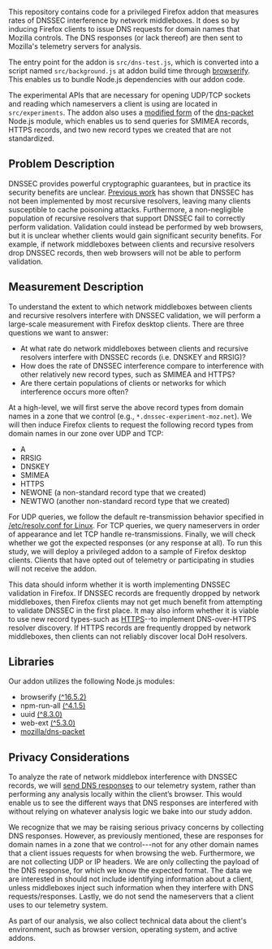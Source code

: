 This repository contains code for a privileged Firefox addon that measures
rates of DNSSEC interference by network middleboxes. It does so by inducing 
Firefox clients to issue DNS requests for domain names that Mozilla controls. 
The DNS responses (or lack thereof) are then sent to Mozilla's telemetry 
servers for analysis.

The entry point for the 
addon is `src/dns-test.js`, which is converted into a script named 
`src/background.js` at addon build time through [browserify](https://browserify.org/).
This enables us to bundle Node.js dependencies with our addon code.

The experimental APIs 
that are necessary for opening UDP/TCP sockets and reading which nameservers a 
client is using are located in `src/experiments`. The addon also uses a [modified
form](https://github.com/mozilla/dns-packet) of the [dns-packet](https://github.com/mafintosh/dns-packet) Node.js module, 
which enables us to send queries for SMIMEA records, HTTPS records, and two new 
record types we created that are not standardized.

## Problem Description 
DNSSEC provides powerful cryptographic guarantees, but in practice its security benefits are unclear. [Previous work](https://www.usenix.org/system/files/conference/usenixsecurity13/sec13-paper_lian.pdf) has shown that DNSSEC has not been implemented by most recursive resolvers, leaving many clients susceptible to cache poisoning attacks. Furthermore, a non-negligible population of recursive resolvers that support DNSSEC fail to correctly perform validation. Validation could instead be performed by web browsers, but it is unclear whether clients would gain significant security benefits. For example, if network middleboxes between clients and recursive resolvers drop DNSSEC records, then web browsers will not be able to perform validation. 

## Measurement Description
To understand the extent to which network middleboxes between clients and recursive resolvers interfere with DNSSEC validation, we will perform a large-scale measurement with Firefox desktop clients. There are three questions we want to answer:

- At what rate do network middleboxes between clients and recursive resolvers interfere with DNSSEC records (i.e. DNSKEY and RRSIG)?
- How does the rate of DNSSEC interference compare to interference with other relatively new record types, such as SMIMEA and HTTPS?
- Are there certain populations of clients or networks for which interference occurs more often?

At a high-level, we will first serve the above record types from domain names in a zone that we control (e.g., `*.dnssec-experiment-moz.net`). We will then induce Firefox clients to request the following record types from domain names in our zone over UDP and TCP:

- A
- RRSIG
- DNSKEY
- SMIMEA
- HTTPS
- NEWONE (a non-standard record type that we created)
- NEWTWO (another non-standard record type that we created)

For UDP queries, we follow the default re-transmission behavior specified in [/etc/resolv.conf for Linux](https://www.man7.org/linux/man-pages/man5/resolv.conf.5.html). For TCP queries, we query nameservers in order of appearance and let TCP handle re-transmissions. Finally, we will check whether we got the expected responses (or any response at all). To run this study, we will deploy a privileged addon to a sample of Firefox desktop clients. Clients that have opted out of telemetry or participating in studies will not receive the addon.

This data should inform whether it is worth implementing DNSSEC validation in Firefox.
If DNSSEC records are frequently dropped by network middleboxes, then Firefox clients may not get much benefit from attempting to validate DNSSEC in the first place. It may also inform whether it is viable to use new record types-such as [HTTPS](https://datatracker.ietf.org/doc/draft-ietf-dnsop-svcb-https/)--to implement DNS-over-HTTPS resolver discovery. If HTTPS records are frequently dropped by network middleboxes, then clients can not reliably discover local DoH resolvers.

## Libraries
Our addon utilizes the following Node.js modules:

- browserify [(^16.5.2)](https://github.com/browserify/browserify/tree/v16.5.2)
- npm-run-all [(^4.1.5)](https://github.com/mysticatea/npm-run-all/tree/v4.1.5)
- uuid [(^8.3.0)](https://github.com/uuidjs/uuid/tree/v8.3.0)
- web-ext [(^5.3.0)](https://github.com/mozilla/web-ext/tree/5.3.0)
- [mozilla/dns-packet](https://github.com/mozilla/dns-packet.git)

## Privacy Considerations
To analyze the rate of network middlebox interference with DNSSEC records, we will [send DNS responses](https://github.com/mozilla-extensions/dnssec-interference/blob/master/TELEMETRY.md) to our telemetry system, rather than performing any analysis locally within the client’s browser. This would enable us to see the different ways that DNS responses are interfered with without relying on whatever analysis logic we bake into our study addon.

We recognize that we may be raising serious privacy concerns by collecting DNS responses. However, as previously mentioned, these are responses for domain names in a zone that we control---not for any other domain names that a client issues requests for when browsing the web. Furthermore, we are not collecting UDP or IP headers. We are only collecting the payload of the DNS response, for which we know the expected format. The data we are interested in should not include identifying information about a client, unless middleboxes inject such information when they interfere with DNS requests/responses. Lastly, we do not send the nameservers that a client uses to our telemetry system.

As part of our analysis, we also collect technical data about the client's
environment, such as browser version, operating system, and active addons.
